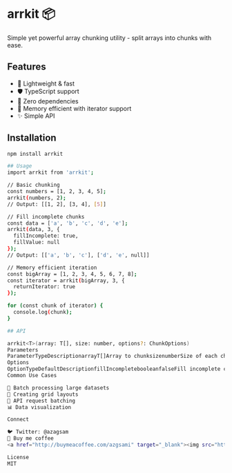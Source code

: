 # arrkit 📦

Simple yet powerful array chunking utility - split arrays into chunks with ease.

## Features

- 🚀 Lightweight & fast
- 🛡️ TypeScript support
- 💪 Zero dependencies 
- 🎯 Memory efficient with iterator support
- ✨ Simple API

## Installation

```bash
npm install arrkit

## Usage
import arrkit from 'arrkit';

// Basic chunking
const numbers = [1, 2, 3, 4, 5];
arrkit(numbers, 2);
// Output: [[1, 2], [3, 4], [5]]

// Fill incomplete chunks
const data = ['a', 'b', 'c', 'd', 'e'];
arrkit(data, 3, { 
  fillIncomplete: true, 
  fillValue: null 
});
// Output: [['a', 'b', 'c'], ['d', 'e', null]]

// Memory efficient iteration
const bigArray = [1, 2, 3, 4, 5, 6, 7, 8];
const iterator = arrkit(bigArray, 3, { 
  returnIterator: true 
});

for (const chunk of iterator) {
  console.log(chunk);
}

## API

arrkit<T>(array: T[], size: number, options?: ChunkOptions)
Parameters
ParameterTypeDescriptionarrayT[]Array to chunksizenumberSize of each chunkoptionsChunkOptionsOptional configuration
Options
OptionTypeDefaultDescriptionfillIncompletebooleanfalseFill incomplete chunksfillValueanyundefinedValue for fillingreturnIteratorbooleanfalseReturn generator instead of array
Common Use Cases

🔄 Batch processing large datasets
📱 Creating grid layouts
🚀 API request batching
📊 Data visualization

Connect

🐦 Twitter: @azagsam
💸 Buy me coffee
<a href="http://buymeacoffee.com/azgsami" target="_blank"><img src="https://cdn.buymeacoffee.com/buttons/default-orange.png" alt="Buy Me A Coffee" height="41" width="174"></a>

License
MIT
